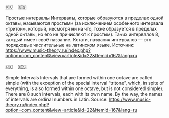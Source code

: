 <span id="ru"><a href='#ru'>🇷🇺</a> &nbsp;&nbsp;&nbsp;<a href='#en'>🇺🇸</a> &nbsp;&nbsp;&nbsp;</span><br><br>
Простые интервалы
Интервалы, которые образуются в пределах одной октавы, называются простыми (за исключением особенного интервала «тритон», который, несмотря ни на что, тоже образуется в пределах одной октавы, но его не причисляют к простым). Таких интервалов 8, каждый имеет своё название. Кстати, названия интервалов — это порядковые числительные на латинском языке.
Источник: https://www.music-theory.ru/index.php?option=com_content&view=article&id=22&Itemid=167&lang=ru
<br><br>
<span id="en"><a href='#ru'>🇷🇺</a> &nbsp;&nbsp;&nbsp;<a href='#en'>🇺🇸</a> &nbsp;&nbsp;&nbsp;</span><br><br>
Simple Intervals
Intervals that are formed within one octave are called simple (with the exception of the special interval “tritone”, which, in spite of everything, is also formed within one octave, but is not considered simple). There are 8 such intervals, each with its own name. By the way, the names of intervals are ordinal numbers in Latin.
Source: https://www.music-theory.ru/index.php?option=com_content&view=article&id=22&Itemid=167&lang=ru<br><br>
